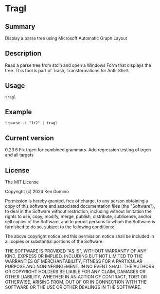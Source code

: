 # Tragl

## Summary

Display a parse tree using Microsoft Automatic Graph Layout

## Description

Read a parse tree from stdin and open a Windows Form that displays the tree.
This tool is part of Trash, Transformations for Antlr Shell.

## Usage

    tragl

## Example

    trparse -i "1+2" | tragl

## Current version

0.23.6 Fix trgen for combined grammars. Add regression testing of trgen and all targets

## License

The MIT License

Copyright (c) 2024 Ken Domino

Permission is hereby granted, free of charge, 
to any person obtaining a copy of this software and 
associated documentation files (the "Software"), to 
deal in the Software without restriction, including 
without limitation the rights to use, copy, modify, 
merge, publish, distribute, sublicense, and/or sell 
copies of the Software, and to permit persons to whom 
the Software is furnished to do so, 
subject to the following conditions:

The above copyright notice and this permission notice 
shall be included in all copies or substantial portions of the Software.

THE SOFTWARE IS PROVIDED "AS IS", WITHOUT WARRANTY OF ANY KIND, 
EXPRESS OR IMPLIED, INCLUDING BUT NOT LIMITED TO THE WARRANTIES 
OF MERCHANTABILITY, FITNESS FOR A PARTICULAR PURPOSE AND NONINFRINGEMENT. 
IN NO EVENT SHALL THE AUTHORS OR COPYRIGHT HOLDERS BE LIABLE FOR 
ANY CLAIM, DAMAGES OR OTHER LIABILITY, WHETHER IN AN ACTION OF CONTRACT, 
TORT OR OTHERWISE, ARISING FROM, OUT OF OR IN CONNECTION WITH THE 
SOFTWARE OR THE USE OR OTHER DEALINGS IN THE SOFTWARE.
